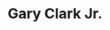 ---
title: "Gary Clark Jr."
summary: "American guitarist, vocalist and actor, born 15 February 1984, born in Austin, Texas, USA."
image: "gary-clark-jr.jpg"
apple_music_artist_url: "https://music.apple.com/gb/artist/gary-clark-jr/266463936"
---